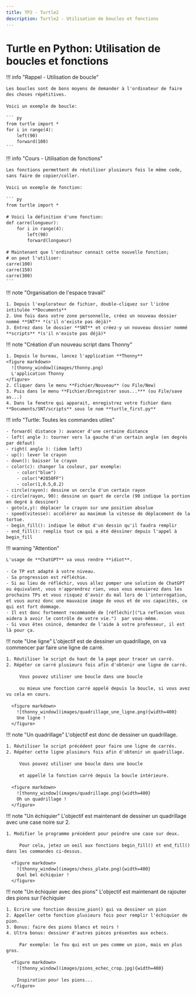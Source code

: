 ```yaml
---
title: TP2 - Turtle2
description: Turtle2 - Utilisation de boucles et fonctions
---
```


# Turtle en Python: Utilisation de boucles et fonctions

!!! info "Rappel - Utilisation de boucle"

    Les boucles sont de bons moyens de demander à l'ordinateur de faire des choses répétitives.
    
    Voici un exemple de boucle:
    
    ``` py
    from turtle import *
    for i in range(4):
        left(90)
        forward(100)
    ```
    
!!! info "Cours - Utilisation de fonctions"

    Les fonctions permettent de réutiliser plusieurs fois le même code, sans faire de copier/coller.
    
    Voici un exemple de fonction:
    
    ``` py
    from turtle import *
    
    # Voici la définition d'une fonction:
    def carre(longueur):
        for i in range(4):
            left(90)
            forward(longueur)
        
    # Maintenant que l'ordinateur connait cette nouvelle fonction;
    # on peut l'utiliser:
    carre(100)
    carre(150)
    carre(300)
    ```
    

        
!!! note "Organisation de l'espace travail"

    1. Depuis l'explorateur de fichier, double-cliquez sur l'icône intitulée **Documents**
    2. Une fois dans votre zone personnelle, créez un nouveau dossier nommé **SNT** *(s'il n'existe pas déjà)*
    3. Entrez dans le dossier **SNT** et créez-y un nouveau dossier nommé **scripts** *(s'il n'existe pas déjà)*
            
    
!!! note "Création d'un nouveau script dans Thonny"

    1. Depuis le bureau, lancez l'application **Thonny**
    <figure markdown>
      ![thonny_window](images/thonny.png)
      L'application Thonny
    </figure>
    2. Cliquer dans le menu **Fichier/Nouveau** (ou File/New)
    3. Puis dans le menu **Fichier/Enregistrer sous...*** (ou File/save as...)
    4. Dans la fenetre qui apparait, enregistrez votre fichier dans **Documents/SNT/scripts** sous le nom **turtle_first.py**
    
    



!!! info "Turtle: Toutes les commandes utiles"

    - forward( distance ): avancer d'une certaine distance
    - left( angle ): tourner vers la gauche d'un certain angle (en degrés par défaut)
    - right( angle ): (idem left)
    - up(): lever le crayon
    - down(): baisser le crayon
    - color(c): changer la couleur, par exemple:
        - color("blue")
        - color("#2850FF")
        - color(1,0.5,0.2)
    - circle(rayon): dessine un cercle d'un certain rayon
    - circle(rayon, 90): dessine un quart de cercle (90 indique la portion en degré à dessiner)
    - goto(x,y): déplacer le crayon sur une position absolue
    - speed(vitesse): accélérer au maximum la vitesse de déplacement de la tortue.
    - begin_fill(): indique le début d'un dessin qu'il faudra remplir
    - end_fill(): remplis tout ce qui a été déssiner depuis l'appel à begin_fill

!!! warning "Attention"

    L'usage de **ChatGPT** va vous rendre **idiot**.
    
    - Ce TP est adapté à votre niveau.
    - Sa progression est réfléchie.
    - Si au lieu de réfléchir, vous allez pomper une solution de ChatGPT ou équivalent, vous n'apprendrez rien, vous vous ennuierez dans les prochains TPs et vous risquez d'avoir du mal lors de l'interrogation, et vous aurez donc une mauvaise image de vous et de vos capacités, ce qui est fort dommage.
    - Il est donc fortement recommandé de [réfléchir]("La reflexion vous aidera à avoir le contrôle de votre vie.")  par vous-même.
    - Si vous êtes coincé, demandez de l'aide à votre professeur, il est là pour ça.

!!! note "Une ligne"
    L'objectif est de dessiner un quadrillage, on va commencer par faire une ligne de carré.
    
    1. Réutiliser le script du haut de la page pour tracer un carré.
    2. Répéter ce carré plusieurs fois afin d'obtenir une ligne de carré.
    
         Vous pouvez utiliser une boucle dans une boucle 
         
         ou mieux une fonction carré appelé depuis la boucle, si vous avez vu cela en cours.
    
      <figure markdown>
        ![thonny_window](images/quadrillage_une_ligne.png){width=400}
        Une ligne !
      </figure>
      
!!! note "Un quadrillage"
    L'objectif est donc de dessiner un quadrillage.
    
    1. Réutiliser le script précédent pour faire une ligne de carrés.
    2. Répéter cette ligne plusieurs fois afin d'obtenir un quadrillage.
    
         Vous pouvez utiliser une boucle dans une boucle 
         
         et appellé la fonction carré depuis la boucle intérieure.
    
      <figure markdown>
        ![thonny_window](images/quadrillage.png){width=400}
        Oh un quadrillage !
      </figure>
      
!!! note "Un échiquier"
    L'objectif est maintenant de dessiner un quadrillage avec une case noire sur 2.
    
    1. Modifier le programme précédent pour peindre une case sur deux.
    
         Pour cela, jetez un oeil aux fonctions begin_fill() et end_fill() dans les commandes ci-dessus.
    
      <figure markdown>
        ![thonny_window](images/chess_plate.png){width=400}
        Quel bel échiquier !
      </figure>
      
!!! note "Un échiquier avec des pions"
    L'objectif est maintenant de rajouter des pions sur l'échiquier
    
    1. Ecrire une fonction dessine_pion() qui va dessiner un pion
    2. Appeller cette fonction plusieurs fois pour remplir l'échiquier de pion.
    3. Bonus: faire des pions blancs et noirs !
    4. Ultra bonus: dessiner d'autres pièces présentes aux echecs.
    
         Par exemple: le fou qui est un peu comme un pion, mais en plus gros.
    
      <figure markdown>
        ![thonny_window](images/pions_echec_crop.jpg){width=400}
        
        Inspiration pour les pions...
      </figure>

